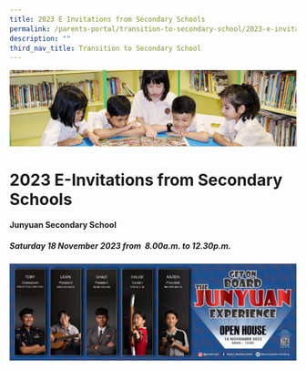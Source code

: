 ```yaml
---
title: 2023 E Invitations from Secondary Schools
permalink: /parents-portal/transition-to-secondary-school/2023-e-invitations-from-secondary-schools/
description: ""
third_nav_title: Transition to Secondary School
---
```

![](/images/banner.gif)

2023 E-Invitations from Secondary Schools
=========================================

####  **Junyuan Secondary School**
##### **Saturday 18 November 2023 from  8.00a.m. to 12.30p.m.**
![](/images/2023%20jyss%20banner%20final.png)